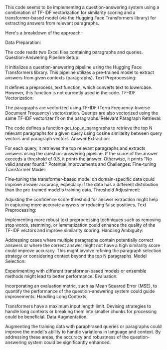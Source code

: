 This code seems to be implementing a question-answering system using a combination of TF-IDF vectorization for similarity scoring and a transformer-based model (via the Hugging Face Transformers library) for extracting answers from relevant paragraphs.

Here's a breakdown of the approach:

Data Preparation:

The code reads two Excel files containing paragraphs and queries.
Question-Answering Pipeline Setup:

It initializes a question-answering pipeline using the Hugging Face Transformers library.
This pipeline utilizes a pre-trained model to extract answers from given contexts (paragraphs).
Text Preprocessing:

It defines a preprocess_text function, which converts text to lowercase. However, this function is not currently used in the code.
TF-IDF Vectorization:

The paragraphs are vectorized using TF-IDF (Term Frequency-Inverse Document Frequency) vectorization.
Queries are also vectorized using the same TF-IDF vectorizer fit on the paragraphs.
Relevant Paragraph Retrieval:

The code defines a function get_top_n_paragraphs to retrieve the top N relevant paragraphs for a given query using cosine similarity between query vectors and paragraph vectors.
Answer Extraction:

For each query, it retrieves the top relevant paragraphs and extracts answers using the question-answering pipeline.
If the score of the answer exceeds a threshold of 0.5, it prints the answer. Otherwise, it prints "No valid answer found."
Potential Improvements and Challenges:
Fine-tuning Transformer Model:

Fine-tuning the transformer-based model on domain-specific data could improve answer accuracy, especially if the data has a different distribution than the pre-trained model's training data.
Threshold Adjustment:

Adjusting the confidence score threshold for answer extraction might help in capturing more accurate answers or reducing false positives.
Text Preprocessing:

Implementing more robust text preprocessing techniques such as removing stop words, stemming, or lemmatization could enhance the quality of the TF-IDF vectors and improve similarity scoring.
Handling Ambiguity:

Addressing cases where multiple paragraphs contain potentially correct answers or where the correct answer might not have a high similarity score could improve accuracy. This might involve refining the paragraph selection strategy or considering context beyond the top N paragraphs.
Model Selection:

Experimenting with different transformer-based models or ensemble methods might lead to better performance.
Evaluation:

Incorporating an evaluation metric, such as Mean Squared Error (MSE), to quantify the performance of the question-answering system could guide improvements.
Handling Long Contexts:

Transformers have a maximum input length limit. Devising strategies to handle long contexts or breaking them into smaller chunks for processing could be beneficial.
Data Augmentation:

Augmenting the training data with paraphrased queries or paragraphs could improve the model's ability to handle variations in language and context.
By addressing these areas, the accuracy and robustness of the question-answering system could be significantly enhanced.






